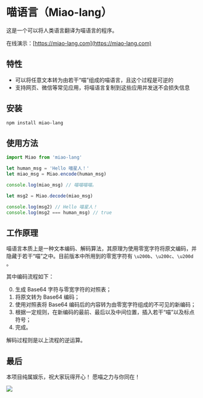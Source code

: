 # 喵语言（Miao-lang）

这是一个可以将人类语言翻译为喵语言的程序。

在线演示：[https://miao-lang.com](https://miao-lang.com)

## 特性

 - 可以将任意文本转为由若干“喵”组成的喵语言，且这个过程是可逆的
 - 支持网页、微信等常见应用，将喵语言复制到这些应用并发送不会损失信息

## 安装

```bash
npm install miao-lang
```

## 使用方法

```ts
import Miao from 'miao-lang'

let human_msg = 'Hello 喵星人！'
let miao_msg = Miao.encode(human_msg)

console.log(miao_msg) // 喵​‍‍‌‌‌​‌‍‍‌‌​‍‍‌‍‍​‍‍‍‌​‍‌‍​‌‍‍‌‌​‌‍‌​‌‌‍‌​‍‍喵​‍‍‍‍‍​‍‌‌​‍​‍‍​‍‌‍‍​‌‍‌‌​‌‌‌‍​‍‍​‍‌‌‌‍​‍‍‌‌​‌喵‌‌​‌‌‍​‌‌‍​‌‌‍‌‌​‌‌‍‍‍喵。

let msg2 = Miao.decode(miao_msg)

console.log(msg2) // Hello 喵星人！
console.log(msg2 === human_msg) // true
```

## 工作原理

喵语言本质上是一种文本编码、解码算法，其原理为使用零宽字符将原文编码，并隐藏于若干“喵”之中。目前版本中所用到的零宽字符有 `\u200b`、`\u200c`、`\u200d` 。

其中编码流程如下：

 0. 生成 Base64 字符与零宽字符的对照表；
 1. 将原文转为 Base64 编码；
 2. 使用对照表将 Base64 编码后的内容转为由零宽字符组成的不可见的新编码；
 3. 根据一定规则，在新编码的最前、最后以及中间位置，插入若干“喵”以及标点符号；
 4. 完成。

解码过程则是以上流程的逆运算。

## 最后

本项目纯属娱乐，祝大家玩得开心！
愿喵之力与你同在！

![](https://github.githubassets.com/images/mona-whisper.gif)
